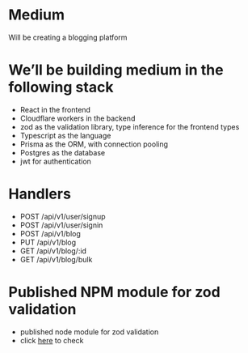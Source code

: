 # Medium
Will be creating a blogging platform

# We’ll be building medium in the following stack

* React in the frontend
* Cloudflare workers in the backend
* zod as the validation library, type inference for the frontend types
* Typescript as the language
* Prisma as the ORM, with connection pooling
* Postgres as the database
* jwt for authentication

# Handlers

* POST /api/v1/user/signup
* POST /api/v1/user/signin
* POST /api/v1/blog
* PUT /api/v1/blog
* GET /api/v1/blog/:id
* GET /api/v1/blog/bulk

# Published NPM module for zod validation

* published node module for zod validation
* click [here](https://www.npmjs.com/package/@adityapandey14980/common) to check
 
